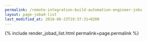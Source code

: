 ```yaml
---
permalink: /remote-integration-build-automation-engineer-jobs
layout: page-jobad-list
last_modified_at: 2018-08-23T19:37:31+0200
---
```

{% include render_jobad_list.html permalink=page.permalink %}
